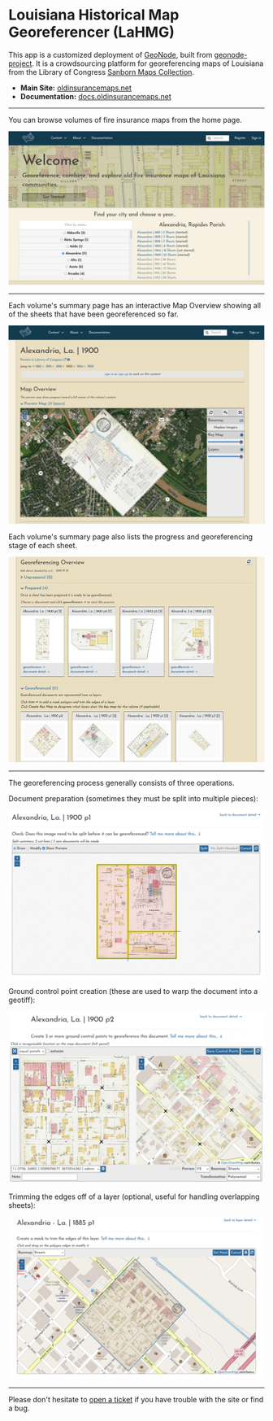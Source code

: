 # Louisiana Historical Map Georeferencer (LaHMG)

This app is a customized deployment of [GeoNode](https://geonode.org), built from [geonode-project](https://github.com/GeoNode/geonode-project). It is a crowdsourcing platform for georeferencing maps of Louisiana from the Library of Congress [Sanborn Maps Collection](https://loc.gov/collections/sanborn-maps).

- **Main Site:** [oldinsurancemaps.net](https://oldinsurancemaps.net)
- **Documentation:** [docs.oldinsurancemaps.net](https://docs.oldinsurancemaps.net)

---

You can browse volumes of fire insurance maps from the home page.

![Homepage](./loc_insurancemaps/static/img/homepage-031922.jpg)

---

Each volume's summary page has an interactive Map Overview showing all of the sheets that have been georeferenced so far.

![Volume Summary - Map Overview](./loc_insurancemaps/static/img/vsummary-031922.jpg)

Each volume's summary page also lists the progress and georeferencing stage of each sheet.

![Volume Summary - Georeferencing Overview](./loc_insurancemaps/static/img/vsummary2-031922.jpg)

---

The georeferencing process generally consists of three operations.

Document preparation (sometimes they must be split into multiple pieces):

![Splitting interface](./docs/docs/img/alex-1900-sheet-1-prepare-cutlines.png)

Ground control point creation (these are used to warp the document into a geotiff):

![Georeferencing interface](./docs/docs/img/alex-1900-sheet-2-georeference-4-gcps.png)

Trimming the edges off of a layer (optional, useful for handling overlapping sheets):

![Trimming interface](./docs/docs/img/trim-interface.png)

---

Please don't hesitate to [open a ticket](https://github.com/mradamcox/loc-insurancemaps/issues/new/choose) if you have trouble with the site or find a bug.
